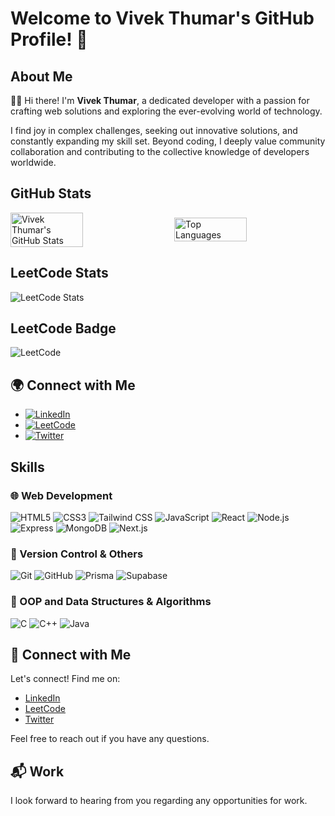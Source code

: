 # Welcome to Vivek Thumar's GitHub Profile! 👋

## About Me

👨‍💻 Hi there! I'm **Vivek Thumar**, a dedicated developer with a passion for crafting web solutions and exploring the ever-evolving world of technology. 

I find joy in complex challenges, seeking out innovative solutions, and constantly expanding my skill set. Beyond coding, I deeply value community collaboration and contributing to the collective knowledge of developers worldwide.

## GitHub Stats

<div style="display: flex; justify-content: space-between; align-items: center;">
  <img src="https://github-readme-stats.vercel.app/api?username=mrvivekthumar&show_icons=true&theme=calm" alt="Vivek Thumar's GitHub Stats" style="width: 48%;">
  <img src="https://github-readme-stats.vercel.app/api/top-langs/?username=mrvivekthumar&layout=compact&theme=calm" alt="Top Languages" style="width: 48%;">
</div>

## LeetCode Stats

![LeetCode Stats](https://leetcard.jacoblin.cool/mrvivekthumar?theme=light&font=Roboto&ext=heatmap)

## LeetCode Badge

![LeetCode](https://img.shields.io/badge/dynamic/json?color=orange&label=LeetCode&query=totalSolved&suffix=%20solved&url=https%3A%2F%2Fleetcode-stats-api.herokuapp.com%2Fmrvivekthumar)


## 🌍 Connect with Me

- [![LinkedIn](https://img.shields.io/badge/LinkedIn-0A66C2?style=for-the-badge&logo=linkedin&logoColor=white)](https://www.linkedin.com/in/mrvivekthumar)
- [![LeetCode](https://img.shields.io/badge/LeetCode-FFA116?style=for-the-badge&logo=leetcode&logoColor=white)](https://leetcode.com/mrvivekthumar)
- [![Twitter](https://img.shields.io/badge/Twitter-1DA1F2?style=for-the-badge&logo=twitter&logoColor=white)](https://twitter.com/mrvivekthumar)

## Skills

### 🌐 Web Development

![HTML5](https://img.shields.io/badge/HTML5-E34F26?style=for-the-badge&logo=html5&logoColor=white)
![CSS3](https://img.shields.io/badge/CSS3-1572B6?style=for-the-badge&logo=css3&logoColor=white)
![Tailwind CSS](https://img.shields.io/badge/Tailwind%20CSS-38B2AC?style=for-the-badge&logo=tailwindcss&logoColor=white)
![JavaScript](https://img.shields.io/badge/JavaScript-F7DF1E?style=for-the-badge&logo=javascript&logoColor=black)
![React](https://img.shields.io/badge/React-61DAFB?style=for-the-badge&logo=react&logoColor=black)
![Node.js](https://img.shields.io/badge/Node.js-339933?style=for-the-badge&logo=nodedotjs&logoColor=white)
![Express](https://img.shields.io/badge/Express-000000?style=for-the-badge&logo=express&logoColor=white)
![MongoDB](https://img.shields.io/badge/MongoDB-47A248?style=for-the-badge&logo=mongodb&logoColor=white)
![Next.js](https://img.shields.io/badge/Next.js-000000?style=for-the-badge&logo=nextdotjs&logoColor=white)

### 💼 Version Control & Others

![Git](https://img.shields.io/badge/Git-F05032?style=for-the-badge&logo=git&logoColor=white)
![GitHub](https://img.shields.io/badge/GitHub-181717?style=for-the-badge&logo=github&logoColor=white)
![Prisma](https://img.shields.io/badge/Prisma-2D3748?style=for-the-badge&logo=prisma&logoColor=white)
![Supabase](https://img.shields.io/badge/Supabase-3ECF8E?style=for-the-badge&logo=supabase&logoColor=white)

### 🎯 OOP and Data Structures & Algorithms

![C](https://img.shields.io/badge/C-A8B9CC?style=for-the-badge&logo=c&logoColor=black)
![C++](https://img.shields.io/badge/C++-00599C?style=for-the-badge&logo=c%2B%2B&logoColor=white)
![Java](https://img.shields.io/badge/Java-ED8B00?style=for-the-badge&logo=java&logoColor=white)

## 💬 Connect with Me

Let's connect! Find me on:

- [LinkedIn](https://www.linkedin.com/in/mrvivekthumar)
- [LeetCode](https://leetcode.com/mrvivekthumar)
- [Twitter](https://twitter.com/mrvivekthumar)

Feel free to reach out if you have any questions.

## 📬 Work

I look forward to hearing from you regarding any opportunities for work.
